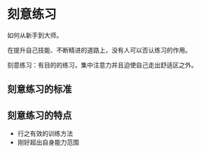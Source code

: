 # 刻意练习

如何从新手到大师。

在提升自己技能、不断精进的道路上，没有人可以否认练习的作用。

刻意练习：有目的的练习，集中注意力并且迫使自己走出舒适区之外。

## 刻意练习的标准

## 刻意练习的特点

- 行之有效的训练方法
- 刚好超出自身能力范围
